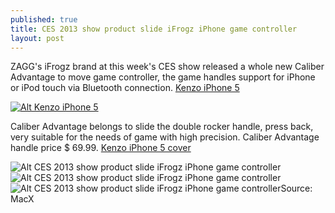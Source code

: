 ```yaml
---
published: true
title: CES 2013 show product slide iFrogz iPhone game controller
layout: post
---
```

ZAGG's iFrogz brand at this week's CES show released a whole new Caliber Advantage to move game controller, the game handles support for iPhone or iPod touch via Bluetooth connection. [Kenzo iPhone 5](http://www.zagcase.com/kenzo-iphone-5-case-cute-boy-p-3268.html)

[![Alt Kenzo iPhone 5](http://www.zagcase.com/images/large/iphone5/kenzo_case_ip3089_lrg.jpg)](http://www.zagcase.com/kenzo-iphone-5-case-cute-boy-p-3268.html)

Caliber Advantage belongs to slide the double rocker handle, press back, very suitable for the needs of game with high precision. Caliber Advantage handle price $ 69.99. [Kenzo iPhone 5 cover](http://gucci2015.blog.com/2015/08/31/sogou-input-method-such-as-too-long-adaptation-ios8-public-beta-experience-evaluation/)

![Alt CES 2013 show product slide iFrogz iPhone game controller](https://c2.staticflickr.com/6/5725/22279966964_284573e2eb_z.jpg)![Alt CES 2013 show product slide iFrogz iPhone game controller](https://c2.staticflickr.com/6/5674/22281541713_2e2ab83ab4_z.jpg)![Alt CES 2013 show product slide iFrogz iPhone game controller](https://c1.staticflickr.com/1/592/22902699635_657c2823cf_z.jpg)Source: MacX